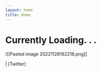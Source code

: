 ```yaml
---
layout: home
title: Home
---
```

# Currently Loading. . .

![[Pasted image 20221128162216.png]]

| [Twitter]